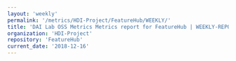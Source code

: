 ```yaml
---
layout: 'weekly'
permalink: '/metrics/HDI-Project/FeatureHub/WEEKLY/'
title: 'DAI Lab OSS Metrics Metrics report for FeatureHub | WEEKLY-REPORT-2018-12-16'
organization: 'HDI-Project'
repository: 'FeatureHub'
current_date: '2018-12-16'
---
```

